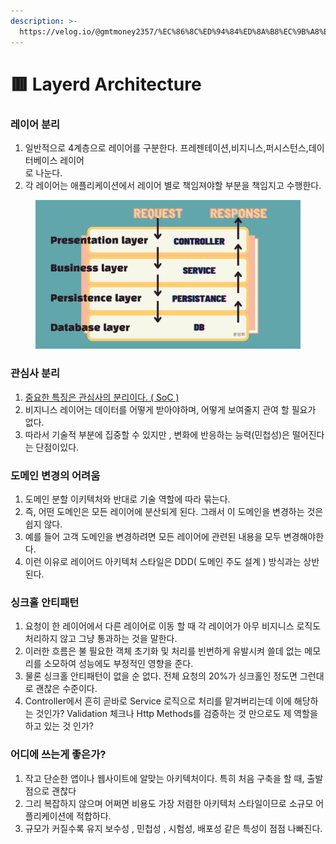 ```yaml
---
description: >-
  https://velog.io/@gmtmoney2357/%EC%86%8C%ED%94%84%ED%8A%B8%EC%9B%A8%EC%96%B4-%EC%95%84%ED%82%A4%ED%85%8D%EC%B2%98-%EB%A0%88%EC%9D%B4%EC%96%B4%EB%93%9C-%EC%95%84%ED%82%A4%ED%85%8D%EC%B2%98Layered-archi
---
```


# 🟥 Layerd Architecture

### 레이어 분리

1. 일반적으로 4계층으로 레이어를 구분한다. 프레젠테이션,비지니스,퍼시스턴스,데이터베이스 레이어\
   로 나눈다.
2. 각 레이어는 애플리케이션에서 레이어 별로 책임져야할 부분을 책임지고 수행한다.

<figure><img src="../.gitbook/assets/image (1).png" alt=""><figcaption></figcaption></figure>

### 관심사 분리

1. [중요한 특징은 관심사의 분리이다. (  SoC )](separation-of-concerns-soc/)
2. 비지니스 레이어는 데이터를 어떻게 받아야하며, 어떻게 보여줄지 관여 할 필요가 없다.
3. 따라서 기술적 부분에 집중할 수 있지만 , 변화에 반응하는 능력(민첩성)은 떨어진다는 단점이있다.

### 도메인 변경의 어려움

1. 도메인 분할 이키텍처와 반대로 기술 역할에 따라 묶는다.
2. 즉, 어떤 도메인은 모든 레이어에 분산되게 된다. 그래서 이 도메인을 변경하는 것은 쉽지 않다.
3. 예를 들어 고객 도메인을 변경하려면 모든 레이어에 관련된 내용을 모두 변경해야한다.
4. 이런 이유로 레이어드 아키텍처 스타일은 DDD( 도메인 주도 설계 ) 방식과는 상반된다.



### 싱크홀 안티패턴

1. 요청이 한 레이어에서 다른 레이어로 이동 할 때 각 레이어가 아무 비지니스 로직도 처리하지 않고 그냥 통과하는 것을 말한다.
2. 이러한 흐름은 불 필요한 객체 초기화 및 처리를 빈번하게 유발시켜 쓸데 없는 메모리를 소모하여 성능에도 부정적인 영향을 준다.
3. 물론 싱크홀 안티패턴이 없을 순 없다. 전체 요청의 20%가 싱크홀인 정도면 그런대로 괜찮은 수준이다.
4. Controller에서 흔히 곧바로 Service 로직으로 처리를 맡겨버리는데 이에 해당하는 것인가? Validation 체크나 Http Methods를 검증하는 것 만으로도 제 역할을 하고 있는 것 인가?&#x20;



### 어디에 쓰는게 좋은가?

1. 작고 단순한 앱이나 웹사이트에 알맞는 아키텍처이다. 특히 처음 구축을 할 때, 출발점으로 괜찮다
2. 그리 복잡하지 않으며 어쩌면 비용도 가장 저렴한 아키텍처 스타일이므로 소규모 어플리케이션에 적합하다.
3. 규모가 커질수록 유지 보수성 , 민첩성 , 시험성, 배포성 같은 특성이 점점 나빠진다.
